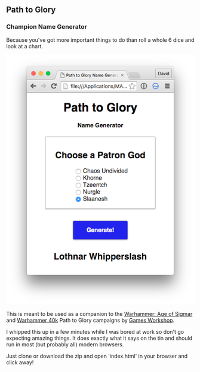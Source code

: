 ## Path to Glory
### Champion Name Generator

Because you've got more important things to do than roll a whole 6 dice and look at a chart.

![alt text][screen]

[screen]: img/screen.png "Amazing screenshot!"

This is meant to be used as a companion to the [Warhammer: Age of Sigmar](http://www.blacklibrary.com/all-products/aos-path-to-glory.html) and [Warhammer 40k](http://www.blacklibrary.com/warhammer-40000/40k-path-to-glory.html) Path to Glory campaigns by [Games Workshop](http://www.games-workshop.com).

I whipped this up in a few minutes while I was bored at work so don't go expecting amazing things. It does exactly what it says on the tin and should run in most (but probably all) modern browsers.

Just clone or download the zip and open 'index.html' in your browser and click away!

